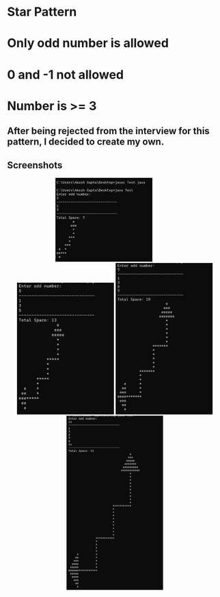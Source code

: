 
# Star Pattern 

# Only odd number is allowed
# 0 and -1 not allowed
# Number is >= 3

## After being rejected from the interview for this pattern, I decided to create my own.

## Screenshots

<p align="center">
  <img src="https://github.com/Akash616/StartPattern/blob/master/s4.png" alt="splash_screen" width="45%" style="margin-right: 10%;">
  <img src="https://github.com/Akash616/StartPattern/blob/master/s3.png" alt="home_screen" width="45%">
  <img src="https://github.com/Akash616/StartPattern/blob/master/s2.png" alt="centers_api" width="45%">
  <img src="https://github.com/Akash616/StartPattern/blob/master/s1.png" alt="customer_satellites" width="45%">
</p>
